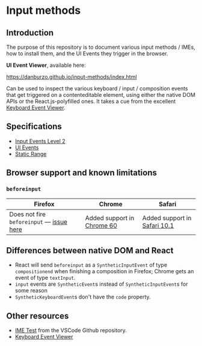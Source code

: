 # Input methods

## Introduction

The purpose of this repository is to document various input methods / IMEs, how to install them, and the UI Events they trigger in the browser. 

__UI Event Viewer__, available here:

https://danburzo.github.io/input-methods/index.html

Can be used to inspect the various keyboard / input / composition events that get triggered on a contenteditable element, using either the native DOM APIs or the React.js-polyfilled ones. It takes a cue from the excellent [Keyboard Event Viewer](https://w3c.github.io/uievents/tools/key-event-viewer.html).

## Specifications

* [Input Events Level 2](https://w3c.github.io/input-events/index.html)
* [UI Events](https://w3c.github.io/uievents/)
* [Static Range](https://w3c.github.io/staticrange/)

## Browser support and known limitations

### `beforeinput`

Firefox | Chrome | Safari
------- | ------ | ------
Does not fire `beforeinput` — [issue here](https://bugzilla.mozilla.org/show_bug.cgi?id=1219192) | Added support in [Chrome 60](https://www.chromestatus.com/feature/5656380006465536) | Added support in [Safari 10.1](https://developer.apple.com/library/content/releasenotes/General/WhatsNewInSafari/Articles/Safari_10_1.html)

## Differences between native DOM and React

* React will send `beforeinput` as a `SyntheticInputEvent` of type `compositionend` when finishing a composition in Firefox; Chrome gets an event of type `textInput`.
* `input` events are `SyntheticEvent`s instead of `SyntheticInputEvent`s for some reason
* `SyntheticKeyboardEvent`s don't have the `code` property.


## Other resources

* [IME Test](https://github.com/Microsoft/vscode/wiki/IME-Test) from the VSCode Github repository.
* [Keyboard Event Viewer](https://w3c.github.io/uievents/tools/key-event-viewer.html)
